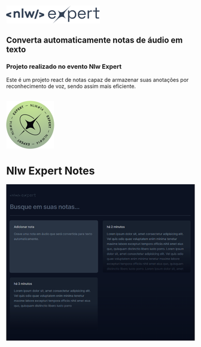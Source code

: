 <img src='src/assets/logo-nlw-expert.svg' alt='' />

## Converta automaticamente notas de áudio em texto

### Projeto realizado no evento Nlw Expert

<p>Este é um projeto react de notas capaz de armazenar suas anotações por reconhecimento de voz, sendo assim mais eficiente.</p>

<br/>
<div>
<img src='public/favicon.svg' alt='' />
<h1>Nlw Expert Notes</h1>
</div>

<img src='public/nlw-expert-notes-preview.png' alt='' />
